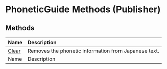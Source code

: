 
# PhoneticGuide Methods (Publisher)

## Methods



|**Name**|**Description**|
|:-----|:-----|
| [Clear](2f6d1214-9990-13dc-36ad-a9e6a23c6a7b.md)|Removes the phonetic information from Japanese text.|
|Name|Description|
